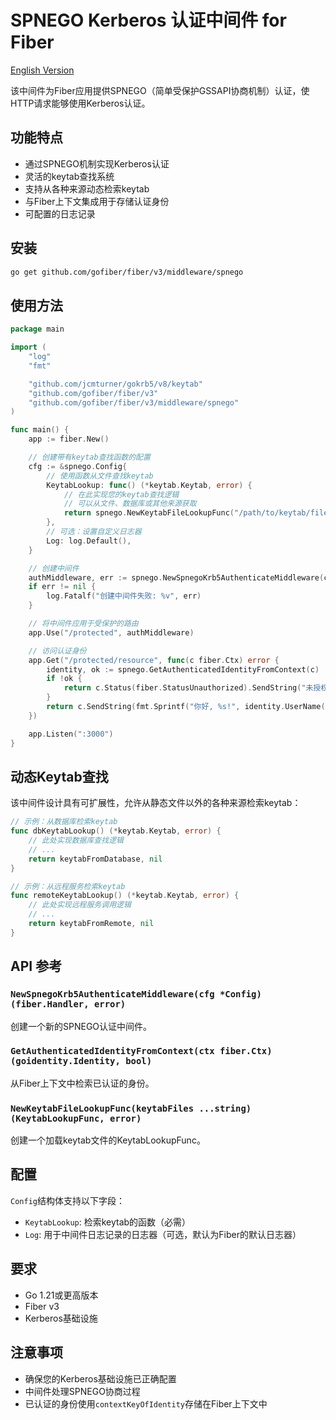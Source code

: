 # SPNEGO Kerberos 认证中间件 for Fiber

[English Version](README.md)

该中间件为Fiber应用提供SPNEGO（简单受保护GSSAPI协商机制）认证，使HTTP请求能够使用Kerberos认证。

## 功能特点

- 通过SPNEGO机制实现Kerberos认证
- 灵活的keytab查找系统
- 支持从各种来源动态检索keytab
- 与Fiber上下文集成用于存储认证身份
- 可配置的日志记录

## 安装

```bash
go get github.com/gofiber/fiber/v3/middleware/spnego
```

## 使用方法

```go
package main

import (
    "log"
    "fmt"

    "github.com/jcmturner/gokrb5/v8/keytab"
    "github.com/gofiber/fiber/v3"
    "github.com/gofiber/fiber/v3/middleware/spnego"
)

func main() {
    app := fiber.New()

    // 创建带有keytab查找函数的配置
    cfg := &spnego.Config{
        // 使用函数从文件查找keytab
        KeytabLookup: func() (*keytab.Keytab, error) {
            // 在此实现您的keytab查找逻辑
            // 可以从文件、数据库或其他来源获取
            return spnego.NewKeytabFileLookupFunc("/path/to/keytab/file.keytab")
        },
        // 可选：设置自定义日志器
        Log: log.Default(),
    }

    // 创建中间件
    authMiddleware, err := spnego.NewSpnegoKrb5AuthenticateMiddleware(cfg)
    if err != nil {
        log.Fatalf("创建中间件失败: %v", err)
    }

    // 将中间件应用于受保护的路由
    app.Use("/protected", authMiddleware)

    // 访问认证身份
    app.Get("/protected/resource", func(c fiber.Ctx) error {
        identity, ok := spnego.GetAuthenticatedIdentityFromContext(c)
        if !ok {
            return c.Status(fiber.StatusUnauthorized).SendString("未授权")
        }
        return c.SendString(fmt.Sprintf("你好, %s!", identity.UserName()))
    })

    app.Listen(":3000")
}
```

## 动态Keytab查找

该中间件设计具有可扩展性，允许从静态文件以外的各种来源检索keytab：

```go
// 示例：从数据库检索keytab
func dbKeytabLookup() (*keytab.Keytab, error) {
    // 此处实现数据库查找逻辑
    // ...
    return keytabFromDatabase, nil
}

// 示例：从远程服务检索keytab
func remoteKeytabLookup() (*keytab.Keytab, error) {
    // 此处实现远程服务调用逻辑
    // ...
    return keytabFromRemote, nil
}
```

## API 参考

### `NewSpnegoKrb5AuthenticateMiddleware(cfg *Config) (fiber.Handler, error)`

创建一个新的SPNEGO认证中间件。

### `GetAuthenticatedIdentityFromContext(ctx fiber.Ctx) (goidentity.Identity, bool)`

从Fiber上下文中检索已认证的身份。

### `NewKeytabFileLookupFunc(keytabFiles ...string) (KeytabLookupFunc, error)`

创建一个加载keytab文件的KeytabLookupFunc。

## 配置

`Config`结构体支持以下字段：

- `KeytabLookup`: 检索keytab的函数（必需）
- `Log`: 用于中间件日志记录的日志器（可选，默认为Fiber的默认日志器）

## 要求

- Go 1.21或更高版本
- Fiber v3
- Kerberos基础设施

## 注意事项

- 确保您的Kerberos基础设施已正确配置
- 中间件处理SPNEGO协商过程
- 已认证的身份使用`contextKeyOfIdentity`存储在Fiber上下文中